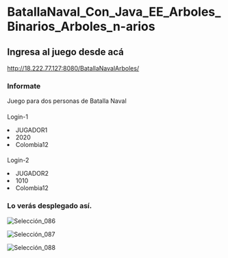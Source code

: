 # BatallaNaval_Con_Java_EE_Arboles_Binarios_Arboles_n-arios

## Ingresa al juego desde acá

http://18.222.77.127:8080/BatallaNavalArboles/

### Informate
Juego para dos personas de Batalla Naval

####
Login-1
<li>
JUGADOR1
  </li>
<li>
2020
  </li>
<li>
Colombia12
</li>

####
Login-2
<li>
JUGADOR2
  </li>
<li>
1010
  </li>
<li>
Colombia12
</li>

### Lo verás desplegado así.


![Selección_086](https://user-images.githubusercontent.com/38901171/98980282-6461a480-24ea-11eb-8620-9a8de8557a2d.jpg)


![Selección_087](https://user-images.githubusercontent.com/38901171/98980307-6deb0c80-24ea-11eb-8d52-a2c8fa74b96e.jpg)


![Selección_088](https://user-images.githubusercontent.com/38901171/98980330-76434780-24ea-11eb-963d-240359746f7d.jpg)


